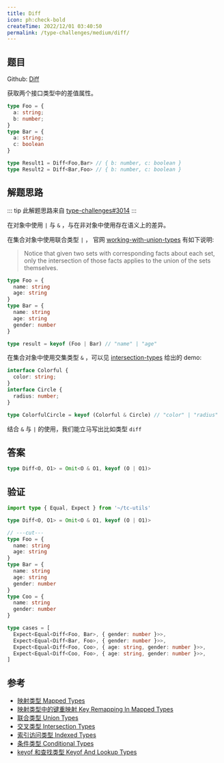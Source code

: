 ```yaml
---
title: Diff
icon: ph:check-bold
createTime: 2022/12/01 03:40:50
permalink: /type-challenges/medium/diff/
---
```


## 题目

Github: [Diff](https://github.com/type-challenges/type-challenges/blob/main/questions/00645-medium-diff/)

获取两个接口类型中的差值属性。

```ts
type Foo = {
  a: string;
  b: number;
}
type Bar = {
  a: string;
  c: boolean
}

type Result1 = Diff<Foo,Bar> // { b: number, c: boolean }
type Result2 = Diff<Bar,Foo> // { b: number, c: boolean }
```

## 解题思路

::: tip 此解题思路来自 [type-challenges#3014](https://github.com/type-challenges/type-challenges/issues/3014)
:::

在对象中使用 `|` 与 `&` ，与在非对象中使用存在语义上的差异。

在集合对象中使用联合类型 `|` ，
官网 [working-with-union-types](https://www.typescriptlang.org/docs/handbook/2/everyday-types.html#working-with-union-types) 有如下说明:

> Notice that given two sets with corresponding facts about each set, only the intersection of those facts applies to the union of the sets themselves.

```ts
type Foo = {
  name: string
  age: string
}
type Bar = {
  name: string
  age: string
  gender: number
}

type result = keyof (Foo | Bar) // "name" | "age"
```

在集合对象中使用交集类型 `&` ，可以见 [intersection-types](https://www.typescriptlang.org/docs/handbook/2/objects.html#intersection-types) 给出的 demo:

```ts
interface Colorful {
  color: string;
}
interface Circle {
  radius: number;
}

type ColorfulCircle = keyof (Colorful & Circle) // "color" | "radius"
```

结合 `&` 与 `|` 的使用，我们能立马写出比如类型 `diff`

## 答案

```ts
type Diff<O, O1> = Omit<O & O1, keyof (O | O1)>
```

## 验证

```ts twoslash
import type { Equal, Expect } from '~/tc-utils'

type Diff<O, O1> = Omit<O & O1, keyof (O | O1)>

// ---cut---
type Foo = {
  name: string
  age: string
}
type Bar = {
  name: string
  age: string
  gender: number
}
type Coo = {
  name: string
  gender: number
}

type cases = [
  Expect<Equal<Diff<Foo, Bar>, { gender: number }>>,
  Expect<Equal<Diff<Bar, Foo>, { gender: number }>>,
  Expect<Equal<Diff<Foo, Coo>, { age: string, gender: number }>>,
  Expect<Equal<Diff<Coo, Foo>, { age: string, gender: number }>>,
]
```

## 参考

- [映射类型 Mapped Types](https://www.typescriptlang.org/docs/handbook/2/mapped-types.html)
- [映射类型中的键重映射 Key Remapping In Mapped Types](https://www.typescriptlang.org/docs/handbook/release-notes/typescript-4-1.html#key-remapping-in-mapped-types)
- [联合类型 Union Types](https://www.typescriptlang.org/docs/handbook/2/everyday-types.html#union-types)
- [交叉类型 Intersection Types](https://www.typescriptlang.org/docs/handbook/2/objects.html#intersection-types)
- [索引访问类型 Indexed Types](https://www.typescriptlang.org/docs/handbook/2/indexed-access-types.html)
- [条件类型 Conditional Types](https://www.typescriptlang.org/docs/handbook/2/conditional-types.html)
- [keyof 和查找类型 Keyof And Lookup Types](https://www.typescriptlang.org/docs/handbook/release-notes/typescript-2-1.html#keyof-and-lookup-types)
